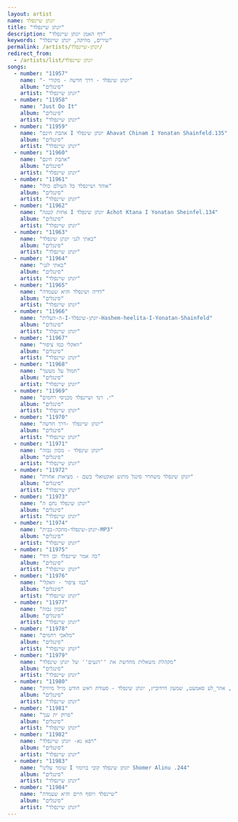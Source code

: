 ```yaml
---
layout: artist
name: יונתן שיינפלד
title: "יונתן שיינפלד"
description: "דף האמן יונתן שיינפלד"
keywords: "שירים, מוזיקה, יונתן שיינפלד"
permalink: /artists/יונתן-שיינפלד/
redirect_from:
  - /artists/list/יונתן שיינפלד
songs:
  - number: "11957"
    name: "- יונתן שינפלד - דרך חדשה - מקורי"
    album: "סינגלים"
    artist: "יונתן שיינפלד"
  - number: "11958"
    name: "Just Do It"
    album: "סינגלים"
    artist: "יונתן שיינפלד"
  - number: "11959"
    name: "אהבת חינם I יונתן שינפלד Ahavat Chinam I Yonatan Shainfeld.135"
    album: "סינגלים"
    artist: "יונתן שיינפלד"
  - number: "11960"
    name: "אהבת חינם"
    album: "סינגלים"
    artist: "יונתן שיינפלד"
  - number: "11961"
    name: "אוהד ושיינפלד כל העולם כולו"
    album: "סינגלים"
    artist: "יונתן שיינפלד"
  - number: "11962"
    name: "אחות קטנה I יונתן שינפלד Achot Ktana I Yonatan Sheinfel.134"
    album: "סינגלים"
    artist: "יונתן שיינפלד"
  - number: "11963"
    name: "באתי לגני יונתן שינפלד"
    album: "סינגלים"
    artist: "יונתן שיינפלד"
  - number: "11964"
    name: "באתי לגני"
    album: "סינגלים"
    artist: "יונתן שיינפלד"
  - number: "11965"
    name: "דדיה ושינפלד והיא שעמדה"
    album: "סינגלים"
    artist: "יונתן שיינפלד"
  - number: "11966"
    name: "ה-העלית-I-יונתן-שינפלד-Hashem-heelita-I-Yonatan-Shainfeld"
    album: "סינגלים"
    artist: "יונתן שיינפלד"
  - number: "11967"
    name: "וואקלי כמו ציפור"
    album: "סינגלים"
    artist: "יונתן שיינפלד"
  - number: "11968"
    name: "חמול על מעשך"
    album: "סינגלים"
    artist: "יונתן שיינפלד"
  - number: "11969"
    name: "י. רנד ושיינפלד מכניסי רחמים"
    album: "סינגלים"
    artist: "יונתן שיינפלד"
  - number: "11970"
    name: "יונתן שיינפלד -דרך חדשה"
    album: "סינגלים"
    artist: "יונתן שיינפלד"
  - number: "11971"
    name: "יונתן שינפלד - מכוון גבוה"
    album: "סינגלים"
    artist: "יונתן שיינפלד"
  - number: "11972"
    name: "יונתן שינפלד משחרר סינגל מרגש ואקטואלי בשם - מציאות אחרת"
    album: "סינגלים"
    artist: "יונתן שיינפלד"
  - number: "11973"
    name: "יונתן שינפלד נחם ה"
    album: "סינגלים"
    artist: "יונתן שיינפלד"
  - number: "11974"
    name: "יונתן-שינפלד-מחכה-בבית-MP3"
    album: "סינגלים"
    artist: "יונתן שיינפלד"
  - number: "11975"
    name: "כה אמר שיינפלד ובן דוד"
    album: "סינגלים"
    artist: "יונתן שיינפלד"
  - number: "11976"
    name: "כמו ציפור - וואקלי"
    album: "סינגלים"
    artist: "יונתן שיינפלד"
  - number: "11977"
    name: "מכוון גבוה"
    album: "סינגלים"
    artist: "יונתן שיינפלד"
  - number: "11978"
    name: "מלאכי רחמים"
    album: "סינגלים"
    artist: "יונתן שיינפלד"
  - number: "11979"
    name: "מקהלת משאלות מחדשת את ''רגעים'' של יונתן שינפלד"
    album: "סינגלים"
    artist: "יונתן שיינפלד"
  - number: "11980"
    name: "עקיבא גרומן, אהר_לע סאמעט, שמעון דוידוביץ, יונתן שינפלד - סעודת ראש חודש מייל מיוזיק"
    album: "סינגלים"
    artist: "יונתן שיינפלד"
  - number: "11981"
    name: "פרוק ית ענך"
    album: "סינגלים"
    artist: "יונתן שיינפלד"
  - number: "11982"
    name: "רפא נא- יונתן שיינפלד"
    album: "סינגלים"
    artist: "יונתן שיינפלד"
  - number: "11983"
    name: "שומר עלינו I יונתן שינפלד קובי ברומר Shomer Alinu .244"
    album: "סינגלים"
    artist: "יונתן שיינפלד"
  - number: "11984"
    name: "שיינפלד ויוסף חיים והיא שעמדה"
    album: "סינגלים"
    artist: "יונתן שיינפלד"
---
```

